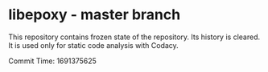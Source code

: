 # libepoxy - master branch

This repository contains frozen state of the repository.
Its history is cleared. It is used only for static code
analysis with Codacy.

Commit Time: 1691375625